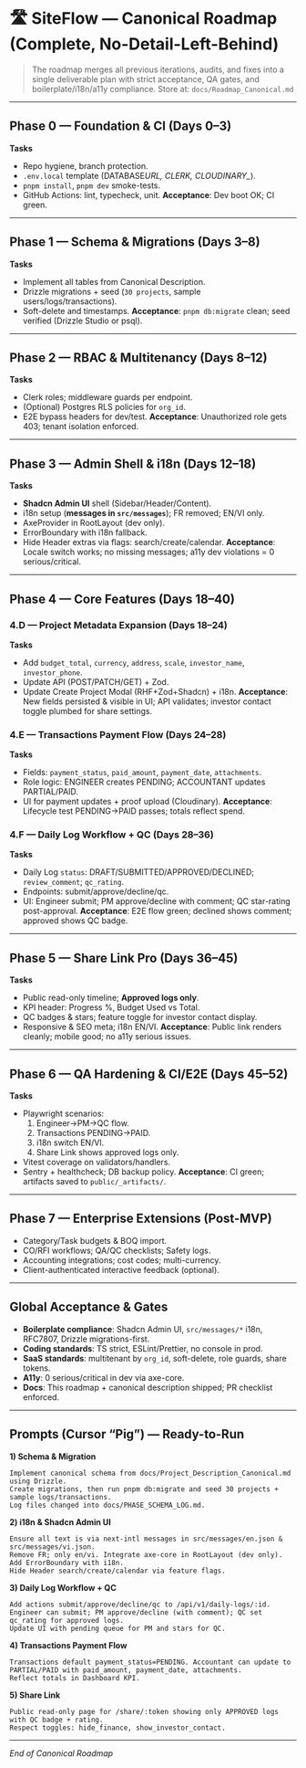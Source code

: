 # 🛣️ SiteFlow — Canonical Roadmap (Complete, No-Detail-Left-Behind)

> The roadmap merges all previous iterations, audits, and fixes into a single deliverable plan with strict acceptance, QA gates, and boilerplate/i18n/a11y compliance.
> Store at: `docs/Roadmap_Canonical.md`

---

## Phase 0 — Foundation & CI (Days 0–3)

**Tasks**

- Repo hygiene, branch protection.
- `.env.local` template (DATABASE*URL, CLERK*_, CLOUDINARY\__).
- `pnpm install`, `pnpm dev` smoke-tests.
- GitHub Actions: lint, typecheck, unit.
  **Acceptance**: Dev boot OK; CI green.

---

## Phase 1 — Schema & Migrations (Days 3–8)

**Tasks**

- Implement all tables from Canonical Description.
- Drizzle migrations + seed (`30 projects`, sample users/logs/transactions).
- Soft-delete and timestamps.
  **Acceptance**: `pnpm db:migrate` clean; seed verified (Drizzle Studio or psql).

---

## Phase 2 — RBAC & Multitenancy (Days 8–12)

**Tasks**

- Clerk roles; middleware guards per endpoint.
- (Optional) Postgres RLS policies for `org_id`.
- E2E bypass headers for dev/test.
  **Acceptance**: Unauthorized role gets 403; tenant isolation enforced.

---

## Phase 3 — Admin Shell & i18n (Days 12–18)

**Tasks**

- **Shadcn Admin UI** shell (Sidebar/Header/Content).
- i18n setup (**messages in `src/messages`**); FR removed; EN/VI only.
- AxeProvider in RootLayout (dev only).
- ErrorBoundary with i18n fallback.
- Hide Header extras via flags: search/create/calendar.
  **Acceptance**: Locale switch works; no missing messages; a11y dev violations = 0 serious/critical.

---

## Phase 4 — Core Features (Days 18–40)

### 4.D — Project Metadata Expansion (Days 18–24)

**Tasks**

- Add `budget_total`, `currency`, `address`, `scale`, `investor_name`, `investor_phone`.
- Update API (POST/PATCH/GET) + Zod.
- Update Create Project Modal (RHF+Zod+Shadcn) + i18n.
  **Acceptance**: New fields persisted & visible in UI; API validates; investor contact toggle plumbed for share settings.

### 4.E — Transactions Payment Flow (Days 24–28)

**Tasks**

- Fields: `payment_status`, `paid_amount`, `payment_date`, `attachments`.
- Role logic: ENGINEER creates PENDING; ACCOUNTANT updates PARTIAL/PAID.
- UI for payment updates + proof upload (Cloudinary).
  **Acceptance**: Lifecycle test PENDING→PAID passes; totals reflect spend.

### 4.F — Daily Log Workflow + QC (Days 28–36)

**Tasks**

- Daily Log `status`: DRAFT/SUBMITTED/APPROVED/DECLINED; `review_comment`; `qc_rating`.
- Endpoints: submit/approve/decline/qc.
- UI: Engineer submit; PM approve/decline with comment; QC star-rating post-approval.
  **Acceptance**: E2E flow green; declined shows comment; approved shows QC badge.

---

## Phase 5 — Share Link Pro (Days 36–45)

**Tasks**

- Public read-only timeline; **Approved logs only**.
- KPI header: Progress %, Budget Used vs Total.
- QC badges & stars; feature toggle for investor contact display.
- Responsive & SEO meta; i18n EN/VI.
  **Acceptance**: Public link renders cleanly; mobile good; no a11y serious issues.

---

## Phase 6 — QA Hardening & CI/E2E (Days 45–52)

**Tasks**

- Playwright scenarios:
  1. Engineer→PM→QC flow.
  2. Transactions PENDING→PAID.
  3. i18n switch EN/VI.
  4. Share Link shows approved logs only.
- Vitest coverage on validators/handlers.
- Sentry + healthcheck; DB backup policy.
  **Acceptance**: CI green; artifacts saved to `public/_artifacts/`.

---

## Phase 7 — Enterprise Extensions (Post-MVP)

- Category/Task budgets & BOQ import.
- CO/RFI workflows; QA/QC checklists; Safety logs.
- Accounting integrations; cost codes; multi-currency.
- Client-authenticated interactive feedback (optional).

---

## Global Acceptance & Gates

- **Boilerplate compliance**: Shadcn Admin UI, `src/messages/*` i18n, RFC7807, Drizzle migrations-first.
- **Coding standards**: TS strict, ESLint/Prettier, no console in prod.
- **SaaS standards**: multitenant by `org_id`, soft-delete, role guards, share tokens.
- **A11y**: 0 serious/critical in dev via axe-core.
- **Docs**: This roadmap + canonical description shipped; PR checklist enforced.

---

## Prompts (Cursor “Pig”) — Ready-to-Run

**1) Schema & Migration**

```
Implement canonical schema from docs/Project_Description_Canonical.md using Drizzle.
Create migrations, then run pnpm db:migrate and seed 30 projects + sample logs/transactions.
Log files changed into docs/PHASE_SCHEMA_LOG.md.
```

**2) i18n & Shadcn Admin UI**

```
Ensure all text is via next-intl messages in src/messages/en.json & src/messages/vi.json.
Remove FR; only en/vi. Integrate axe-core in RootLayout (dev only). Add ErrorBoundary with i18n.
Hide Header search/create/calendar via feature flags.
```

**3) Daily Log Workflow + QC**

```
Add actions submit/approve/decline/qc to /api/v1/daily-logs/:id.
Engineer can submit; PM approve/decline (with comment); QC set qc_rating for approved logs.
Update UI with pending queue for PM and stars for QC.
```

**4) Transactions Payment Flow**

```
Transactions default payment_status=PENDING. Accountant can update to PARTIAL/PAID with paid_amount, payment_date, attachments.
Reflect totals in Dashboard KPI.
```

**5) Share Link**

```
Public read-only page for /share/:token showing only APPROVED logs with QC badge + rating.
Respect toggles: hide_finance, show_investor_contact.
```

---

_End of Canonical Roadmap_
